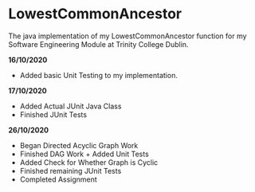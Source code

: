 # LowestCommonAncestor

The java implementation of my LowestCommonAncestor function for my Software Engineering Module
at Trinity College Dublin.

**16/10/2020**
- Added basic Unit Testing to my implementation.

**17/10/2020**
- Added Actual JUnit Java Class
- Finished JUnit Tests

**26/10/2020**
- Began Directed Acyclic Graph Work
- Finished DAG Work + Added Unit Tests
- Added Check for Whether Graph is Cyclic
- Finished remaining JUnit Tests
- Completed Assignment